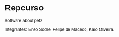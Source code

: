# Repcurso
Software about petz

Integrantes: Enzo Sodre, Felipe de Macedo, Kaio Oliveira.


<!DOCTYPE html>
<html>
<head>
    <title>Loja de Produtos Pet</title>
    <style>
        body {
            font-family: Arial, sans-serif;
        }
        .header {
            padding: 20px;
            text-align: center;
            background: #f7f7f7;
        }
        .topnav {
            overflow: hidden;
            background-color: #333;
        }
        .topnav a {
            float: left;
            display: block;
            color: #f2f2f2;
            text-align: center;
            padding: 14px 16px;
            text-decoration: none;
        }
        .topnav a:hover {
            background-color: #ddd;
            color: black;
        }
        .product {
            display: inline-block;
            width: 200px;
